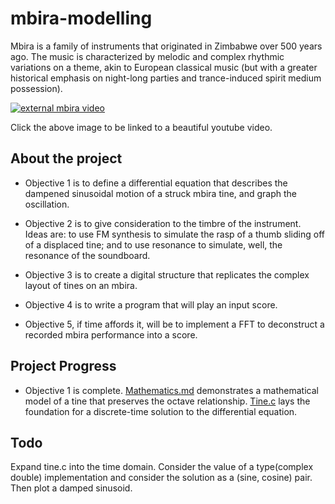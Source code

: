 # mbira-modelling
Mbira is a family of instruments that originated in Zimbabwe over 500 years ago.
The music is characterized by melodic and complex rhythmic variations on a theme, akin to European classical music (but with a greater historical emphasis on night-long parties and trance-induced spirit medium possession).

[![external mbira video](https://img.youtube.com/vi/tKbfUEhjuH4/0.jpg)](https://www.youtube.com/watch?v=tKbfUEhjuH4)

Click the above image to be linked to a beautiful youtube video.


## About the project

- Objective 1 is to define a differential equation that describes the dampened sinusoidal motion of a struck mbira tine, and graph the oscillation.

- Objective 2 is to give consideration to the timbre of the instrument. Ideas are: to use FM synthesis to simulate the rasp of a thumb sliding off of a displaced tine; and to use resonance to simulate, well, the resonance of the soundboard.

- Objective 3 is to create a digital structure that replicates the complex layout of tines on an mbira.

- Objective 4 is to write a program that will play an input score.

- Objective 5, if time affords it, will be to implement a FFT to deconstruct a recorded mbira performance into a score.


## Project Progress

- Objective 1 is complete. [Mathematics.md](mathematics.md) demonstrates a mathematical model of a tine that preserves the octave relationship. [Tine.c](tine.c) lays the foundation for a discrete-time solution to the differential equation.

## Todo
Expand tine.c into the time domain.
Consider the value of a type(complex double) implementation and consider the solution as a (sine, cosine) pair. Then plot a damped sinusoid. 
